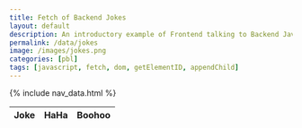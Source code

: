 ```yaml
---
title: Fetch of Backend Jokes
layout: default
description: An introductory example of Frontend talking to Backend Java application serving jokes.  
permalink: /data/jokes
image: /images/jokes.png
categories: [pbl]
tags: [javascript, fetch, dom, getElementID, appendChild]
---
```


{% include nav_data.html %}

<!-- HTML table fragment for page -->
<table>
  <thead>
  <tr>
    <th>Joke</th>
    <th>HaHa</th>
    <th>Boohoo</th>
  </tr>
  </thead>
  <tbody id="result">
    <!-- javascript generated data -->
  </tbody>
</table>

<!-- Script is layed out in a sequence (no function) and will execute when page is loaded -->
<script>

  // prepare HTML result container for new output
  const resultContainer = document.getElementById("result");

  // prepare fetch options
  const url = "https://flask.nighthawkcodingsociety.com/api/jokes";

  const options = {
    method: 'GET', // *GET, POST, PUT, DELETE, etc.
    mode: 'cors', // no-cors, *cors, same-origin
    cache: 'default', // *default, no-cache, reload, force-cache, only-if-cached
    credentials: 'omit', // include, *same-origin, omit
    headers: {
      'Content-Type': 'application/json'
      // 'Content-Type': 'application/x-www-form-urlencoded',
    },
  };

  // fetch the API
  fetch(url, options)
    // response is a RESTful "promise" on any successful fetch
    .then(response => {
      // check for response errors
      if (response.status !== 200) {
          const errorMsg = 'Database response error: ' + response.status;
          console.log(errorMsg);
          const tr = document.createElement("tr");
          const td = document.createElement("td");
          td.innerHTML = errorMsg;
          tr.appendChild(td);
          resultContainer.appendChild(tr);
          return;
      }
      // valid response will have json data
      response.json().then(data => {
          console.log(data);
          for (const row of data) {
            // tr for each row
            const tr = document.createElement("tr");
            
            // td for joke cell
            const joke = document.createElement("td");
              joke.innerHTML = row.id + ". " + row.joke;

            // td for haha cell
            const haha = document.createElement("td");
              const haha_b = document.createElement('button');
              haha_b.id = "haha"+row.id   // establishes JS id for cell
              haha_b.innerHTML = row.haha;
              haha_b.onclick = function () {
                reaction(row.id, row.haha, haha_b.id);
              };
              haha.appendChild(haha_b);

            // td for boohoo cell
            const boohoo = document.createElement("td");
              const boohoo_b = document.createElement('button');
                boohoo_b.id = "boohoo"+row.id  // establishes JS id for cell
                boohoo_b.innerHTML = row.boohoo;
                boohoo_b.onclick = function () {
                reaction(row.id, row.boohoo, boohoo_b.id);
              };
              boohoo.appendChild(boohoo_b);
             
            // this builds all td's (cells) into tr (row)
            tr.appendChild(joke);
            tr.appendChild(haha);
            tr.appendChild(boohoo);

            // add HTML to container
            resultContainer.appendChild(tr);
          }
      })
  })
  // catch fetch errors (ie ACCESS to server blocked)
  .catch(err => {
    console.error(err);
    const tr = document.createElement("tr");
    const td = document.createElement("td");
    td.innerHTML = err;
    tr.appendChild(td);
    resultContainer.appendChild(tr);
  });

  // TBD, reaction function to update server
  function reaction(id, count, elemID) {
    count++
    document.getElementById(elemID).innerHTML = count;
  }

</script>
